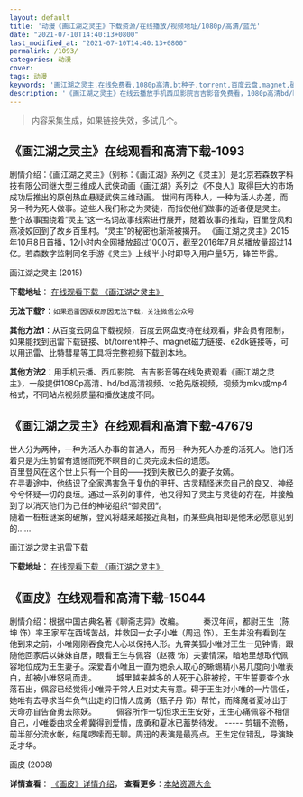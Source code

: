 ```yaml
---
layout: default
title: '动漫《画江湖之灵主》下载资源/在线播放/视频地址/1080p/高清/蓝光'
date: "2021-07-10T14:40:13+0800"
last_modified_at: "2021-07-10T14:40:13+0800"
permalink: /1093/
categories: 动漫
cover:
tags: 动漫
keywords: '画江湖之灵主,在线免费看,1080p高清,bt种子,torrent,百度云盘,magnet,磁力链,迅雷下载资源'
description: '《画江湖之灵主》在线云播放手机西瓜影院吉吉影音免费看，1080p高清bd/hd未删减完整版和tc抢先枪版，mkv/mp4格式，附带bt/torrent种子、magnet/磁力链、百度云盘、网盘资源迅雷下载链接'
---
```


>内容采集生成，如果链接失效，多试几个。


## 《画江湖之灵主》在线观看和高清下载-1093

剧情介绍：《画江湖之灵主》（别称：《画江湖》系列之《灵主》）是北京若森数字科技有限公司继大型三维成人武侠动画《画江湖》系列之《不良人》取得巨大的市场成功后推出的原创热血悬疑武侠三维动画。 世间有两种人，一种为活人办差，而另一种为死人做事。这些人我们称之为灵徒，而指使他们做事的逝者便是灵主。 整个故事围绕着“灵主”这一名词故事线索进行展开，随着故事的推动，百里登风和燕凌姣回到了故乡百里村。“灵主”的秘密也渐渐被揭开。 《画江湖之灵主》2015年10月8日首播，12小时内全网播放超过1000万，截至2016年7月总播放量超过14亿。若森数字监制同名手游《灵主》上线半小时即导入用户量5万，锋芒毕露。


画江湖之灵主 (2015)

**下载地址**： [在线观看下载 《画江湖之灵主》](https://www.btbtdy.me/btdy/dy11911.html) 


**无法下载?**：`如果迅雷因版权原因无法下载，关注微信公众号 `

**其他方法1**：从百度云网盘下载视频，百度云网盘支持在线观看，非会员有限制，如果能找到迅雷下载链接、bt/torrent种子、magnet磁力链接、e2dk链接等，可以用迅雷、比特彗星等工具将完整视频下载到本地。

**其他方法2**：用手机云播、西瓜影院、吉吉影音等在线免费观看《画江湖之灵主》，一般提供1080p高清、hd/bd高清视频、tc抢先版视频，视频为mkv或mp4格式，不同站点视频质量和播放速度不同。


## 《画江湖之灵主》在线观看和高清下载-47679

世人分为两种，一种为活人办事的普通人，而另一种为死人办差的活死人。他们活着只是为生前留有遗憾而死不瞑目的亡灵完成未偿的遗愿。<br />百里登风在这个世上只有一个目的&mdash;—找到失散已久的妻子汝嫣。<br />在寻妻途中，他结识了全家遇害急于复仇的甲轩、古灵精怪迷恋自己的良又、神经兮兮怀疑一切的良垣。通过一系列的事件，他又得知了灵主与灵徒的存在，并接触到了以消灭他们为己任的神秘组织“御灵团&rdquo;。<br />随着一桩桩谜案的破解，登风将越来越接近真相，而某些真相却是他未必愿意见到的&hellip;…


画江湖之灵主迅雷下载

**下载地址**： [在线观看下载 《画江湖之灵主》](https://www.993dy.com//vod-detail-id-5992.html) 


## 《画皮》在线观看和高清下载-15044

剧情介绍：根据中国古典名著《聊斋志异》改编。  　　秦汉年间，都尉王生（陈坤 饰）率王家军在西域苦战，并救回一女子小唯（周迅 饰）。王生并没有看到在他到来之前，小唯刚刚吞食完人心以保持人形。九霄美狐小唯对王生一见钟情，跟随他回家后以妹妹自居，眼看王生与佩容（赵薇 饰）夫妻情深，暗地里想取代佩容地位成为王生妻子。深爱着小唯且一直为她杀人取心的蜥蜴精小易几度向小唯表白，却被小唯怒吼而走。  　　城里越来越多的人死于心脏被挖，王生誓要查个水落石出，佩容已经觉得小唯异于常人且对丈夫有意。碍于王生对小唯的一片信任，她唯有去寻求当年负气出走的旧情人庞勇（甄子丹 饰）帮忙，而降魔者夏冰出于天命亦自告奋勇去除妖。  　　佩容所作一切但求王生安好，王生心痛佩容不相信自己，小唯委曲求全希冀得到爱情，庞勇和夏冰已蓄势待发。 ----- 剪辑不流畅，前半部分流水帐，结尾啰嗦而无聊。周迅的表演是最亮点。王生定位错乱，导演缺乏才华。


画皮 (2008)

**详情查看**： [《画皮》详情介绍](/movie/15044/)， **查看更多**：[本站资源大全](/movie/t/all/)

